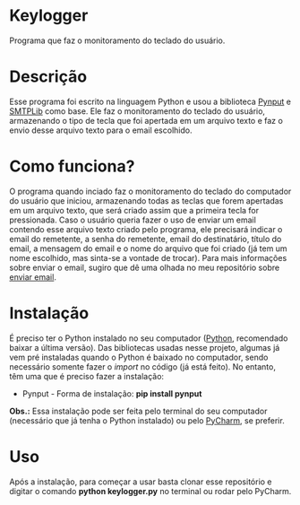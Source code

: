 # Keylogger

Programa que faz o monitoramento do teclado do usuário.

# Descrição

Esse programa foi escrito na linguagem Python e usou a biblioteca <a href="https://pypi.org/project/pynput/">Pynput</a> e <a href="https://docs.python.org/3/library/smtplib.html">SMTPLib</a> como base. Ele faz o monitoramento do teclado do usuário, armazenando o tipo de tecla que foi apertada em um arquivo texto e faz o envio desse arquivo texto para o email escolhido.

# Como funciona?

O programa quando inciado faz o monitoramento do teclado do computador do usuário que iniciou, armazenando todas as teclas que forem apertadas em um arquivo texto, que será criado assim que a primeira tecla for pressionada. Caso o usuário queria fazer o uso de enviar um email contendo esse arquivo texto criado pelo programa, ele precisará indicar o email do remetente, a senha do remetente, email do destinatário, título do email, a mensagem do email e o nome do arquivo que foi criado (já tem um nome escolhido, mas sinta-se a vontade de trocar). Para mais informações sobre enviar o email, sugiro que dê uma olhada no meu repositório sobre <a href="https://github.com/Iuri-Almeida/Enviar-Email">enviar email</a>.

# Instalação

É preciso ter o Python instalado no seu computador (<a href="https://www.python.org/downloads/">Python</a>, recomendado baixar a última versão). Das bibliotecas usadas nesse projeto, algumas já vem pré instaladas quando o Python é baixado no computador, sendo necessário somente fazer o <i>import</i> no código (já está feito). No entanto, têm uma que é preciso fazer a instalação:

* Pynput - Forma de instalação: <b>pip install pynput</b>

<b>Obs.:</b> Essa instalação pode ser feita pelo terminal do seu computador (necessário que já tenha o Python instalado) ou pelo <a href="https://www.jetbrains.com/pt-br/pycharm/download/">PyCharm</a>, se preferir.

# Uso

Após a instalação, para começar a usar basta clonar esse repositório e digitar o comando <b>python keylogger.py</b> no terminal ou rodar pelo PyCharm.
